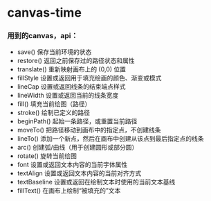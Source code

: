 # canvas-time
### 用到的canvas，api：
- save()	保存当前环境的状态
- restore()	返回之前保存过的路径状态和属性
- translate()	重新映射画布上的 (0,0) 位置
- fillStyle	设置或返回用于填充绘画的颜色、渐变或模式
- lineCap	设置或返回线条的结束端点样式
- lineWidth	设置或返回当前的线条宽度
- fill()	填充当前绘图（路径）
- stroke()	绘制已定义的路径
- beginPath()	起始一条路径，或重置当前路径
- moveTo()	把路径移动到画布中的指定点，不创建线条
- lineTo()	添加一个新点，然后在画布中创建从该点到最后指定点的线条
- arc()	创建弧/曲线（用于创建圆形或部分圆）
- rotate()	旋转当前绘图
- font	设置或返回文本内容的当前字体属性
- textAlign	设置或返回文本内容的当前对齐方式
- textBaseline	设置或返回在绘制文本时使用的当前文本基线
- fillText()	在画布上绘制“被填充的”文本
